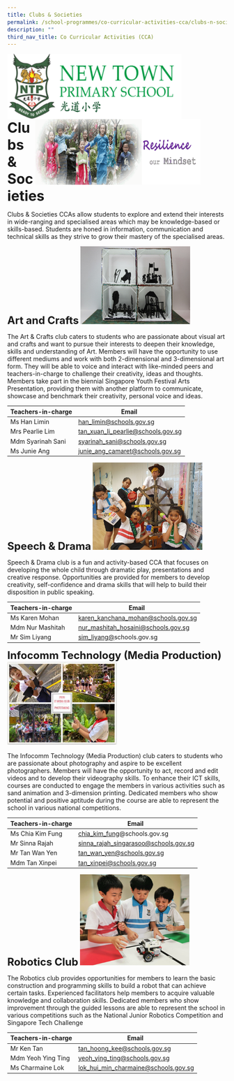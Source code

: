 ```yaml
---
title: Clubs & Societies
permalink: /school-programmes/co-curricular-activities-cca/clubs-n-societies
description: ""
third_nav_title: Co Curricular Activities (CCA)
---
```

<img src="/images/logosub.png" style="width:400px;height:150px;margin-left:0px;" align = "left">

<img src="/images/Header%20GIF.gif" style="width:380px;height:150px;margin-right:60px;" align = "right">
<br><br><br><br><br><br>

**<font size=6>Clubs & Societies</font>**

Clubs & Societies CCAs allow students to explore and extend their interests in wide-ranging and specialised areas which may be knowledge-based or skills-based. Students are honed in information, communication and technical skills as they strive to grow their mastery of the specialised areas.

**<font size=5>Art and Crafts</font>**
<img src="/images/School%20Programmes/Clubs%20&%20Societies%201.jpg"  
     style="width:50%">

The Art & Crafts club caters to students who are passionate about visual art and crafts and want to pursue their interests to deepen their knowledge, skills and understanding of Art. Members will have the opportunity to use different mediums and work with both 2-dimensional and 3-dimensional art form. They will be able to voice and interact with like-minded peers and teachers-in-charge to challenge their creativity, ideas and thoughts. Members take part in the biennial Singapore Youth Festival Arts Presentation, providing them with another platform to communicate, showcase and benchmark their creativity, personal voice and ideas. 

  

| Teachers-in-charge | Email  |
| --- | --- |
| Ms Han Limin | [han\_limin@schools.gov.sg](mailto:han_limin@schools.gov.sg) |
| Mrs Pearlie Lim | [tan\_xuan\_li\_pearlie@schools.gov.sg](mailto:tan_xuan_li_pearlie@schools.gov.sg) |
| Mdm Syarinah Sani | [syarinah\_sani@schools.gov.sg](mailto:syarinah_sani@schools.gov.sg) |
| Ms Junie Ang | [junie\_ang\_camaret@schools.gov.sg](mailto:junie_ang_camaret@schools.gov.sg) |



**<font size=5>Speech & Drama</font>**
<img src="/images/School%20Programmes/Clubs%20&%20Societies%202.png"  
     style="width:50%">


Speech & Drama club is a fun and activity-based CCA that focuses on developing the whole child through dramatic play, presentations and creative response. Opportunities are provided for members to develop creativity, self-confidence and drama skills that will help to build their disposition in public speaking.

  

| Teachers-in-charge | Email  |
| --- | --- |
| Ms Karen Mohan | [karen\_kanchana\_mohan@schools.gov.sg](mailto:karen_kanchana_mohan@schools.gov.sg) |
| Mdm Nur Mashitah | [nur\_mashitah\_hosaini@schools.gov.sg](mailto:nur_mashitah_hosaini@schools.gov.sg) |
| Mr Sim Liyang | [sim\_liyang@](mailto:syarinah_sani@moe.edu.sg)schools.gov.sg |

**<font size=5>Infocomm Technology (Media Production)</font>**
<img src="/images/School%20Programmes/Clubs%20&%20Societies%203.jpg"  
     style="width:50%">

The Infocomm Technology (Media Production) club caters to students who are passionate about photography and aspire to be excellent photographers. Members will have the opportunity to act, record and edit videos and to develop their videography skills. To enhance their ICT skills, courses are conducted to engage the members in various activities such as sand animation and 3-dimension printing. Dedicated members who show potential and positive aptitude during the course are able to represent the school in various national competitions.   
  

| Teachers-in-charge | Email  |
| --- | --- |
| Ms Chia Kim Fung | [chia\_kim\_fung](mailto:chia_kim_fung@moe.edu.sg)@schools.gov.sg |
| Mr Sinna Rajah | [sinna\_rajah\_singarasoo@schools.gov.sg](mailto:sinna_rajah_singarasoo@schools.gov.sg) |
| Mr Tan Wan Yen | [tan\_wan\_yen@schools.gov.sg](mailto:tan_wan_yen@schools.gov.sg) |
| Mdm Tan Xinpei | [tan\_xinpei@schools.gov.sg](mailto:tan_xinpei@schools.gov.sg) |



**<font size=5>Robotics Club</font>**
<img src="/images/School%20Programmes/Clubs%20&%20Societies%204.png"  
     style="width:50%">

The Robotics club provides opportunities for members to learn the basic construction and programming skills to build a robot that can achieve certain tasks. Experienced facilitators help members to acquire valuable knowledge and collaboration skills. Dedicated members who show improvement through the guided lessons are able to represent the school in various competitions such as the National Junior Robotics Competition and Singapore Tech Challenge

  

| Teachers-in-charge | Email  |
| --- | --- |
| Mr Ken Tan | [tan\_hoong\_kee@schools.gov.sg](mailto:tan_hoong_kee@schools.gov.sg) |
| Mdm Yeoh Ying Ting | [yeoh\_ying\_ting@schools.gov.sg](mailto:yeoh_ying_ting@schools.gov.sg)   |
| Ms Charmaine Lok | [lok\_hui\_min\_charmaine@schools.gov.sg](mailto:lok_hui_min_charmaine@schools.gov.sg) |